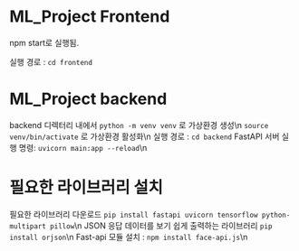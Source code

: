 # ML_Project Frontend
npm start로 실행됨.

실행 경로 : `cd frontend`

# ML_Project backend
backend 디렉터리 내에서 `python -m venv venv` 로 가상환경 생성\n
`source venv/bin/activate` 로 가상환경 활성화\n
실행 경로 : `cd backend`
FastAPI 서버 실행 명령: `uvicorn main:app --reload`\n

# 필요한 라이브러리 설치

필요한 라이브러리 다운로드 `pip install fastapi uvicorn tensorflow python-multipart pillow`\n
JSON 응답 데이터를 보기 쉽게 출력하는 라이브러리 `pip install orjson`\n
Fast-api 모듈 설치 : `npm install face-api.js`\n
